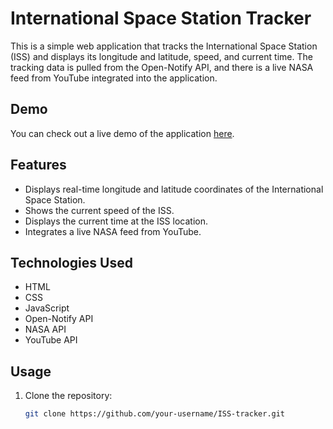 # International Space Station Tracker

This is a simple web application that tracks the International Space Station (ISS) and displays its longitude and latitude, speed, and current time. The tracking data is pulled from the Open-Notify API, and there is a live NASA feed from YouTube integrated into the application.

## Demo

You can check out a live demo of the application [here]([https://your-demo-link](https://preeminent-faloodeh-227bde.netlify.app/)).

## Features

- Displays real-time longitude and latitude coordinates of the International Space Station.
- Shows the current speed of the ISS.
- Displays the current time at the ISS location.
- Integrates a live NASA feed from YouTube.

## Technologies Used

- HTML
- CSS
- JavaScript
- Open-Notify API
- NASA API
- YouTube API

## Usage

1. Clone the repository:

   ```bash
   git clone https://github.com/your-username/ISS-tracker.git
